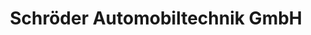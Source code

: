 ---
title: "Schröder Automobiltechnik GmbH"
url: /telgte/schroeder-automobiltechnik-gmbh/
shop: Autowerkstatt
---